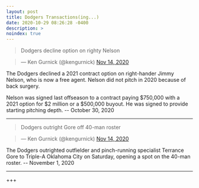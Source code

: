 ```yaml
---
layout: post
title: Dodgers Transactions(ing...)
date: 2020-10-29 08:26:28 -0400
description: >
noindex: true
---
```


> Dodgers decline option on righty Nelson

<script async src="//platform.twitter.com/widgets.js" charset="utf-8"></script>
<blockquote class="twitter-tweet" data-lang="en">
  &mdash; Ken Gurnick (@kengurnick)
  <a href="https://twitter.com/kengurnick/status/1322330223111630848">Nov 14, 2020</a>
</blockquote>

The Dodgers declined a 2021 contract option on right-hander Jimmy Nelson, who is now a free agent. Nelson did not pitch in 2020 because of back surgery.

Nelson was signed last offseason to a contract paying $750,000 with a 2021 option for $2 million or a $500,000 buyout. He was signed to provide starting pitching depth. -- October 30, 2020

---

> Dodgers outright Gore off 40-man roster

<script async src="//platform.twitter.com/widgets.js" charset="utf-8"></script>
<blockquote class="twitter-tweet" data-lang="en">
  &mdash; Ken Gurnick (@kengurnick)
  <a href="https://twitter.com/kengurnick/status/1322945668911034368">Nov 14, 2020</a>
</blockquote>

The Dodgers outrighted outfielder and pinch-running specialist Terrance Gore to Triple-A Oklahoma City on Saturday, opening a spot on the 40-man roster. -- November 1, 2020  

---

+++
